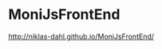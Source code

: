 # MoniJsFrontEnd

<a href="http://niklas-dahl.github.io/MoniJsFrontEnd/" target="_blank">http://niklas-dahl.github.io/MoniJsFrontEnd/</a> 
